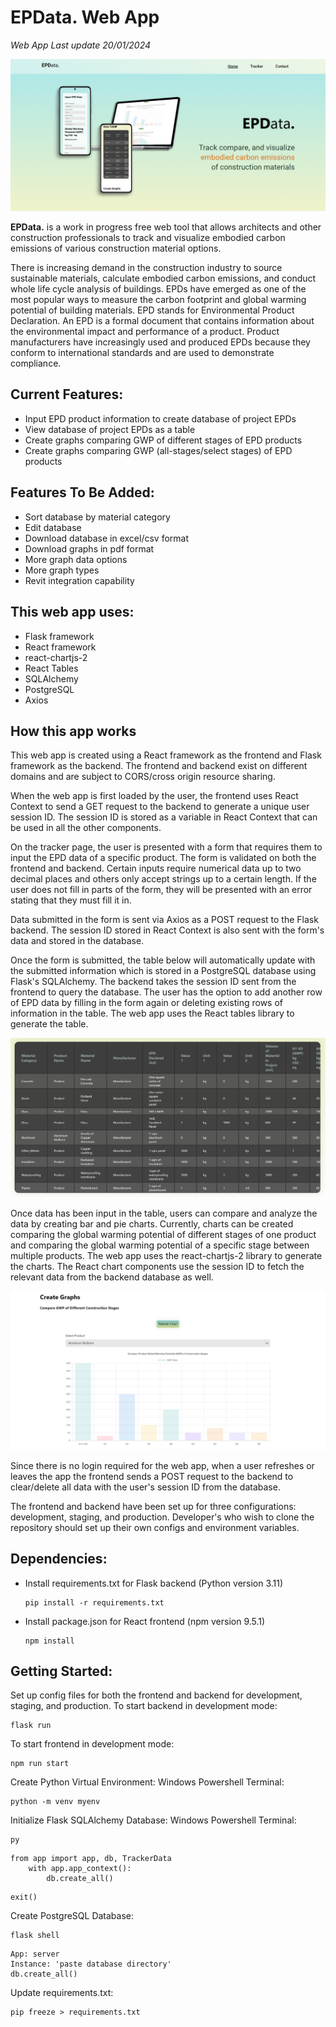 # EPData. Web App

_Web App Last update 20/01/2024_

![Homepage](images/README_HomePic.png)

**EPD****ata****.** is a work in progress free web tool that allows architects and other construction professionals to track and visualize embodied carbon emissions of various construction material options.

There is increasing demand in the construction industry to source sustainable materials, calculate embodied carbon emissions, and conduct whole life cycle analysis of buildings. EPDs have emerged as one of the most popular ways to measure the carbon footprint and global warming potential of building materials. EPD stands for Environmental Product Declaration. An EPD is a formal document that contains information about the environmental impact and performance of a product. Product manufacturers have increasingly used and produced EPDs because they conform to international standards and are used to demonstrate compliance.

## Current Features:
* Input EPD product information to create database of project EPDs
* View database of project EPDs as a table
* Create graphs comparing GWP of different stages of EPD products
* Create graphs comparing GWP (all-stages/select stages) of EPD products

## Features To Be Added:
* Sort database by material category
* Edit database
* Download database in excel/csv format
* Download graphs in pdf format
* More graph data options
* More graph types
* Revit integration capability

## This web app uses:
* Flask framework
* React framework
* react-chartjs-2
* React Tables
* SQLAlchemy
* PostgreSQL
* Axios

## How this app works
This web app is created using a React framework as the frontend and Flask framework as the backend. The frontend and backend exist on different domains and are subject to CORS/cross origin resource sharing.

When the web app is first loaded by the user, the frontend uses React Context to send a GET request to the backend to generate a unique user session ID. The session ID is stored as a variable in React Context that can be used in all the other components.

On the tracker page, the user is presented with a form that requires them to input the EPD data of a specific product. The form is validated on both the frontend and backend. Certain inputs require numerical data up to two decimal places and others only accept strings up to a certain length. If the user does not fill in parts of the form, they will be presented with an error stating that they must fill it in.

Data submitted in the form is sent via Axios as a POST request to the Flask backend. The session ID stored in React Context is also sent with the form's data and stored in the database.

Once the form is submitted, the table below will automatically update with the submitted information which is stored in a PostgreSQL database using Flask's SQLAlchemy. The backend takes the session ID sent from the frontend to query the database. The user has the option to add another row of EPD data by filling in the form again or deleting existing rows of information in the table. The web app uses the React tables library to generate the table.

![EPD Tracker Table](images/TableShot1.jpg)

Once data has been input in the table, users can compare and analyze the data by creating bar and pie charts. Currently, charts can be created comparing the global warming potential of different stages of one product and comparing the global warming potential of a specific stage between multiple products. The web app uses the react-chartjs-2 library to generate the charts. The React chart components use the session ID to fetch the relevant data from the backend database as well.

![EPD Tracker Graphs](images/GraphPic.jpg)

Since there is no login required for the web app, when a user refreshes or leaves the app the frontend sends a POST request to the backend to clear/delete all data with the user's session ID from the database.

The frontend and backend have been set up for three configurations: development, staging, and production. Developer's who wish to clone the repository should set up their own configs and environment variables.

## Dependencies:
* Install requirements.txt for Flask backend (Python version 3.11)
	```
	pip install -r requirements.txt
	```
* Install package.json for React frontend (npm version 9.5.1)
	```
	npm install
	```

## Getting Started:
Set up config files for both the frontend and backend for development, staging, and production.
To start backend in development mode:
```
flask run
```
To start frontend in development mode:
```
npm run start
```

Create Python Virtual Environment:
Windows Powershell Terminal:
```
python -m venv myenv
```

Initialize Flask SQLAlchemy Database:
Windows Powershell Terminal:
```
py 
```
```
from app import app, db, TrackerData
	with app.app_context():
		db.create_all()
```
```
exit()
```

Create PostgreSQL Database:
```
flask shell
```
```
App: server
Instance: 'paste database directory'
db.create_all()
```

Update requirements.txt:
```
pip freeze > requirements.txt
```

